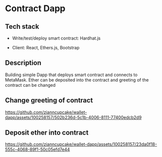 # Contract Dapp

## Tech stack
- Write/test/deploy smart contract: Hardhat.js

- Client: React, Ethers.js, Bootstrap

## Description
Building simple Dapp that deploys smart contract and connects to MetaMask. Ether can be deposited into the contract and greeting of the contract can be changed

## Change greeting of contract


https://github.com/zianncupcake/wallet-dapp/assets/100258157/502b236d-5c1b-4006-8111-77400edcb2d9



## Deposit ether into contract


https://github.com/zianncupcake/wallet-dapp/assets/100258157/23da0f18-555c-4068-89f1-50c05efd7e44




